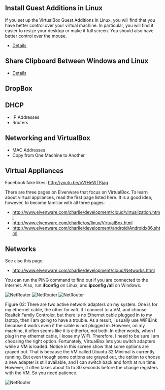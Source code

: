 

Install Guest Additions in Linux
--------------------------------

If you set up the VirtualBox Guest Additions in Linux, you will find
that you have better control over your virtual machine. In particular,
you will find it easier to resize your desktop or make it full screen.
You should also have better control over the mouse.

- [Details](http://elvenware.com/charlie/os/linux/VirtualBox.html#guest)

Share Clipboard Between Windows and Linux
-----------------------------------------

- [Details](http://elvenware.com/charlie/os/linux/VirtualBox.html#shareClipboard)


DropBox
-------

DHCP
----

-   IP Addresses
-   Routers

Networking and VirtualBox
-------------------------

-   MAC Addresses
-   Copy from One Machine to Another

Virtual Appliances
------------------

Facebook fake likes: <http://youtu.be/oVfHeWTKjag>


There are three pages on Elvenware that focus on VirtualBox. To learn about
virtual appliances, read the first page listed here. It is a good idea, however,
to become familiar with all three pages:

-   <http://www.elvenware.com/charlie/development/cloud/virtualization.html>
-   <http://www.elvenware.com/charlie/os/linux/VirtualBox.html>
-   <http://www.elvenware.com/charlie/development/android/Androidx86.shtml>

Networks
--------

See also this page:

-   <http://www.elvenware.com/charlie/development/cloud/Networks.html>

You can run the PING command to find out if you are connected to the Internet.
Also, run **ifconfig** on Linux, and **ipconfig /all** on Windows.

![NetRouter](http://elvenware.com/charlie/development/cloud/images/NetRouter01.png)
![NetRouter](http://elvenware.com/charlie/development/cloud/images/NetRouter02.png)
![NetRouter](http://elvenware.com/charlie/development/cloud/images/NetRouter03.png)


Figure 03: There are two active network adapters on my system. One is for my
ethernet cable, the other for wifi. If I connect to a VM, and choose Realtek
Family Controler, but there is no Ethernet cable plugged in to my laptop, then I
am going to have a trouble. As a result, I usually use WiFiLink because it works
even if the cable is not plugged in. However, on my machine, it often seems like
it is either/or, not both. In other words, when I plug in my ethernet cable, I
loose my WiFi. Therefore, I need to be sure I am choosing the right option.
Fortunately, VirtualBox lets you switch adapters while a VM is loaded. Notice in
this screen show that some options are grayed out. That is because the VM called
Ubuntu 32 Minimal is currently running. But even though some options are grayed
out, the option to choose a new adapter is still available, and I can switch
back and forth at run time. However, it often takes about 15 to 30 seconds
before the change registers with the VM. So you need patience.

![NetRouter](http://elvenware.com/charlie/development/cloud/images/NetRouter04.png)

